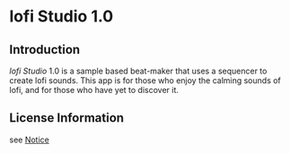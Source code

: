 # lofi Studio 1.0

## Introduction

_lofi Studio_ 1.0 is a sample based beat-maker that uses a sequencer to create lofi sounds. This app is for those who enjoy the calming sounds of lofi, and for those who have yet to discover it. 

## License Information

see [Notice](notice.md)

